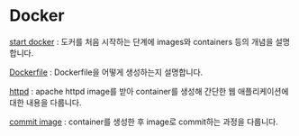 # Docker

[start docker][startlink] : 도커를 처음 시작하는 단계에 images와 containers 등의 개념을 설명합니다.

[startlink]:https://ok-lab.tistory.com/112

[Dockerfile][docfilelink] : Dockerfile을 어떻게 생성하는지 설명합니다. 

[docfilelink]:https://ok-lab.tistory.com/113


[httpd][httpdlink] : apache httpd image를 받아 container를 생성해 간단한 웹 애플리케이션에 대한 내용을 다룹니다. 

[httpdlink]: https://ok-lab.tistory.com/117 "httpd"

[commit image][commitlink] : container를 생성한 후 image로 commit하는 과정을 다룹니다. 

[commitlink]: https://ok-lab.tistory.com/119 "commit"
